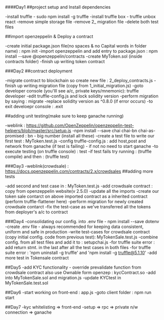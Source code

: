 ####Day1
##project setup and Install dependencies

-install truffle - sudo npm install -g truffle
-install truffle box - truffle unbox react
-remove simple storage file
-remove 2\_ migration file
-delete both test files

##import openzeppelin & Deploy a contract

-create initial package.json file(no spaces & no Capital words in folder name) : npm init
-import openzeppelin and add entry to package.json : npm install --save @openzeppelin/contracts
-create MyToken.sol (inside contracts folder)
-finish up writing token contract

###Day2
##contract deployment

-migrate contract to blockchain so create new file : 2_deploy_contracts.js
-finish up writing migration file (copy from 1_initial_migration.js)
-goto developer console (you'lll see a/c, private keys/mnemonic): truffle developer
-edit truffle-config.js and lock solidity version
-perform migration by saying : migrate
-replace solidity version as ^0.8.0 (if error occurs)
-to exit develoepr console : .exit

##adding unit testing(make sure to keep ganache running)

-weblink : https://github.com/OpenZeppelin/openzeppelin-test-helpers/blob/master/src/setup.js
-npm install --save chai chai-bn chai-as-promised : bn - big number (install all these)
-create a test file to write our first test : MyToken.test.js
-config truffle-config.js : add host,post and network from ganache (if test is failing) - if not no need to start ganache
-to execute testing (on truffle console) : test
-if test fails try running : (truffle compile) and then : (truffle test)

###Day3
-weblink(crowdsale) : https://docs.openzeppelin.com/contracts/2.x/crowdsales
##adding more tests

-add second and test case in : MyToken.test.js
-add crowdsale contract : copy from openzeppelin website(v 2.5.0)
-update all the imports
-create our token sale contarct on above imported contract as a inherited contract (perform truffle-flattener here)
-perform migration for newly created crowdsale contarct
-fix the test-case as we've transferred all the tokens from deployer's a/c to contract

###Day4
-consolidating our config. into .env file - npm install --save dotenv
-create .env file - always recommended for keeping data consistent, uniform and safe in production
-write test-cases for crowdsale contract (copy initial config. code from previous test): MyTokenSale.test.js
-combine config. from all test files and add it to : setupchai.js
-for truffle suite error : add return stmt. in the last after all the test cases in both files
-for truffle suite error : 'npm uninstall -g truffle' and 'npm install -g truffle@5.1.10'
-add more test in Tokensale contract

##Day5
-add KYC functionality - override prevalidate function from crowdsale contract also use Ownable form openzep : kycContract.so
-add into MyTokenSale.sol and migration.js
-update KYCtest in MyTokenSale.test.sol

##Day6
-start working on front-end : app.js
-goto client folder : npm run start

##Day7
-kyc whitelisting  => front-end 
-setup => rpc => private n/w connection => ganache
